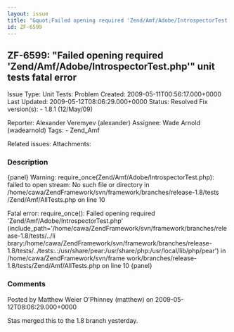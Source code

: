 ```yaml
---
layout: issue
title: "&quot;Failed opening required 'Zend/Amf/Adobe/IntrospectorTest.php'&quot; unit tests fatal error"
id: ZF-6599
---
```


ZF-6599: "Failed opening required 'Zend/Amf/Adobe/IntrospectorTest.php'" unit tests fatal error
-----------------------------------------------------------------------------------------------

 Issue Type: Unit Tests: Problem Created: 2009-05-11T00:56:17.000+0000 Last Updated: 2009-05-12T08:06:29.000+0000 Status: Resolved Fix version(s): - 1.8.1 (12/May/09)
 
 Reporter:  Alexander Veremyev (alexander)  Assignee:  Wade Arnold (wadearnold)  Tags: - Zend\_Amf
 
 Related issues: 
 Attachments: 
### Description

{panel} Warning: require\_once(Zend/Amf/Adobe/IntrospectorTest.php): failed to open stream: No such file or directory in /home/cawa/ZendFramework/svn/framework/branches/release-1.8/tests /Zend/Amf/AllTests.php on line 10

Fatal error: require\_once(): Failed opening required 'Zend/Amf/Adobe/IntrospectorTest.php' (include\_path='/home/cawa/ZendFramework/svn/framework/branches/release-1.8/tests/../li brary:/home/cawa/ZendFramework/svn/framework/branches/release-1.8/tests/../tests:.:/usr/share/pear:/usr/share/php:/usr/local/lib/php/pear') in /home/cawa/ZendFramework/svn/frame work/branches/release-1.8/tests/Zend/Amf/AllTests.php on line 10 {panel}

 

 

### Comments

Posted by Matthew Weier O'Phinney (matthew) on 2009-05-12T08:06:29.000+0000

Stas merged this to the 1.8 branch yesterday.

 

 